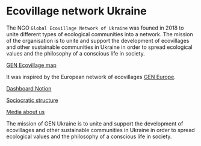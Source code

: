 # Ecovillage network Ukraine

The NGO `Global Ecovillage Network of Ukraine` was founed in 2018 to unite different types of ecological communities into a network.
The mission of the organisation is to unite and support the development of ecovillages and other sustainable communities in Ukraine in order to spread ecological values and the philosophy of a conscious life in society.

[GEN Ecovillage map](https://map.genukraine.com.ua/)

It was inspired by the European network of ecovillages [GEN Europe](https://gen-europe.org/).

[ Dashboard Notion](https://genukraine.notion.site/Dashboard-5619c0028fac421c88f01f26459d91da)

[Sociocratic structure](https://infograph.venngage.com/pl/IGJegrdA2zY)

[Media about us](https://docs.google.com/document/d/1fV_rTXJO5YMM3SuRKxwM3_vldlGo7IoQbaEJ99khfwY/edit#heading=h.13bo382slzmm)

The mission of GEN Ukraine is to unite and support the development of ecovillages and other sustainable communities in Ukraine in order to spread ecological values and the philosophy of a conscious life in society.
